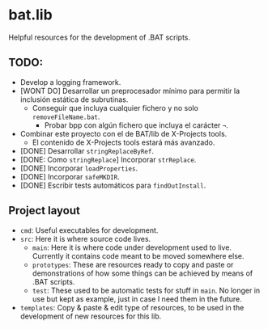 bat.lib
=======

Helpful resources for the development of .BAT scripts.

TODO:
-----
* Develop a logging framework.
* [WONT DO] Desarrollar un preprocesador mínimo para permitir la inclusión estática de
subrutinas.
  * Conseguir que incluya cualquier fichero y no solo `removeFileName.bat`.
    * Probar bpp con algún fichero que incluya el carácter `¬`.
* Combinar este proyecto con el de BAT/lib de X-Projects tools.
  * El contenido de X-Projects tools estará más avanzado.
* [DONE] Desarrollar `stringReplaceByRef`.
* [DONE: Como `stringReplace`] Incorporar `strReplace`.
* [DONE] Incorporar `loadProperties`.
* [DONE] Incorporar `safeMKDIR`.
* [DONE] Escribir tests automáticos para `findOutInstall`.

Project layout
--------------
* `cmd`: Useful executables for development.
* `src`: Here it is where source code lives.
  * `main`: Here it is where code under development used to live. Currently it
            contains code meant to be moved somewhere else.
  * `prototypes`: These are resources ready to copy and paste or demonstrations
                  of how some things can be achieved by means of .BAT scripts.
  * `test`: These used to be automatic tests for stuff in `main`. No longer in
            use but kept as example, just in case I need them in the future.
* `templates`: Copy & paste & edit type of resources, to be used in the
               development of new resources for this lib.
